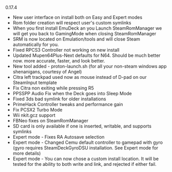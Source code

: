 0.17.4
- New user interface on install both on Easy and Expert modes
- Rom folder creation will respect user's custom symlinks
- When you first install EmuDeck an you Launch SteamRomManager we will get you back to GamingMode when closing SteamRomManager
- SRM is now located on Emulation/tools and will close Steam automatically for you.
- Fixed RPCS3 Controller not working on new install
- Updated Mupen64Plus-Next defaults for N64. Should be much better now. more accurate, faster, and look better.
- New tool added - proton-launch.sh (for all your non-steam windows app shenanigans, courtesy of Angel) 
- Citra left trackpad used now as mouse instead of D-pad on our SteamInput template
- Fix Citra non exiting while pressing R5
- PPSSPP Audio Fix when the Deck goes into Sleep Mode
- Fixed 3ds bad symlink for older installations
- PrimeHack Controller tweaks and performance gain
- Fix PCSX2 Turbo Mode
- Wii nkit.gcz support
- FBNeo fixes on SteamRomManager
- SD card is only available if one is inserted, writable, and supports symlinks
- Expert mode - Fixes RA Autosave selection
- Expert mode - Changed Cemu default controller to gamepad with gyro (gyro requires SteamDeckGyroDSU installation. See Expert mode for more details)
-  Expert mode - You can now chose a custom install location. It will be tested for the ability to both write and link, and rejected if either fail.
